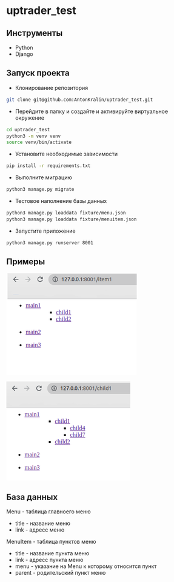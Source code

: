 # uptrader_test

## Инструменты
+ Python
+ Django

## Запуск проекта
+ Клонирование репозитория
```bash
git clone git@github.com:AntonKralin/uptrader_test.git
```
+ Перейдите в папку и создайте и активируйте виртуальное окружение
```bash
cd uptrader_test
python3 -m venv venv
source venv/bin/activate
```
+ Установите необходимые зависимости
```bash
pip install -r requirements.txt
```
+ Выполните миграцию
```bash
python3 manage.py migrate
```
+ Тестовое наполнение базы данных
```bash
python3 manage.py loaddata fixture/menu.json
python3 manage.py loaddata fixture/menuitem.json
```
+ Запустите приложение
```bash
python3 manage.py runserver 8001
```

## Примеры
![1](screen/1.png)

![2](screen/2.png)

## База данных
Menu - таблица главноего меню
- title - название меню
- link - адресс меню

MenuItem - таблица пунктов меню
- title - название пункта меню
- link - адресс пункта меню
- menu - указание на Menu к которому относится пункт
- parent - родительский пункт меню